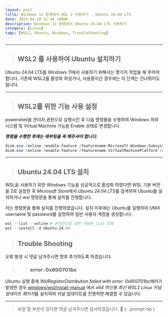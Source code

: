 ```yaml
---
layout: post
title: Windows 11 환경에서 WSL 2 사용하기 - Ubuntu 24.04 LTS
date: 2024-04-10 21:44 +0900
description: Windows 11 환경에서 Ubuntu 24.04 LTS 사용하기
category: [Linux]
tags: [WSL2, Ubuntu, Windows, TroubleShooting]
---
```

<hr>

> ## __WSL2 를 사용하여 Ubuntu 설치하기__

Ubuntu 24.04 LTS를 Windows 11에서 사용하기 위해서는 몇가지 작업을 해 주어야 합니다.
기존에 WSL2를 활성화 하셨거나, 사용중이신 경우에는 이 단계는 건너뛰어도 됩니다.

<hr>

> ## __WSL2를 위한 기능 사용 설정__

powershell을 관리자 권한으로 실행시킨 후 다음 명령줄을 수행하여 Windows 하위 시스템 및 Virtual Machine 기능을 Enable 상태로 변경합니다.

***명령을 수행한 후에는 재부팅을 꼭 해주셔야 합니다.***

```powershell
dism.exe /online /enable-feature /featurename:Microsoft-Windows-Subsystem-Linux /all /norestart
dism.exe /online /enable-feature /featurename:VirtualMachinePlatform /all /norestart
```

<hr>

> ## __Ubuntu 24.04 LTS 설치__

WSL을 사용하기 위한 Windows 기능을 성공적으로 활성화 하였다면 WSL 기본 버전을 2로 설정한 후 *Microsoft Store*에서 *Ubuntu 24.04 LTS*를 검색하여 Ubuntu를 설치하거나 wsl 명령문을 통해 설치를 진행합니다.

저는 명령문을 통해 설치를 진행하였습니다.
설치 이후에는 Ubuntu를 실행하여 UNIX username 및 password를 설정하여 일반 사용자 계정을 생성합니다.

```powershell
wsl --list --online # 온라인으로 설치 가능한 list 조회
wsl --install -d Ubuntu-24.04 
```

> ## __Trouble Shooting__

오류 발생 시 댓글 남겨주시면 향후 추가하도록 하겠습니다.

>> ### __error: 0x800701bc__ 

Ubuntu 실행 중에 *WslRegisterDistribution failed with error: 0x800701bc*에러가 발생한 경우 [windows/wsl/install-manual](https://learn.microsoft.com/ko-kr/windows/wsl/install-manual#step-4---download-the-linux-kernel-update-package) 에서 *x64 머신용 최신 WSL2 Linux 커널 업데이트 패키지*를 설치하여 커널 업데이트를 진행하면 해결할 수 있습니다.

<hr>

> 보완 할 부분이 있다면 댓글 남겨주시면 감사하겠습니다. 🙂
{: .prompt-tip }